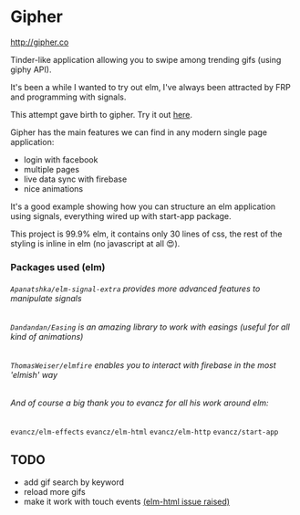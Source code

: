 # Gipher

http://gipher.co

Tinder-like application allowing you to swipe among trending gifs (using giphy API).

It's been a while I wanted to try out elm, I've always been attracted by FRP and programming with signals.

This attempt gave birth to gipher. Try it out [here](http://gipher.co).

Gipher has the main features we can find in any modern single page application:
- login with facebook
- multiple pages
- live data sync with firebase
- nice animations

It's a good example showing how you can structure an elm application using signals, everything wired up with start-app package.

This project is 99.9% elm, it contains only 30 lines of css, the rest of the styling is inline in elm (no javascript at all :heart_eyes:).

### Packages used (elm)

###### `Apanatshka/elm-signal-extra` provides more advanced features to manipulate signals

###### `Dandandan/Easing` is an amazing library to work with easings (useful for all kind of animations)

###### `ThomasWeiser/elmfire` enables you to interact with firebase in the most 'elmish' way

###### And of course a big thank you to evancz for all his work around elm:
  `evancz/elm-effects`
  `evancz/elm-html`
  `evancz/elm-http`
  `evancz/start-app`

## TODO

- add gif search by keyword
- reload more gifs
- make it work with touch events [(elm-html issue raised)](https://github.com/evancz/elm-html/issues/99 )

